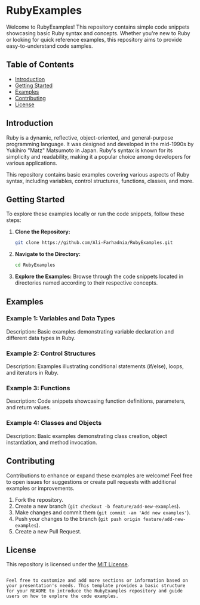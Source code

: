 # RubyExamples

Welcome to RubyExamples! This repository contains simple code snippets showcasing basic Ruby syntax and concepts. Whether you're new to Ruby or looking for quick reference examples, this repository aims to provide easy-to-understand code samples.

## Table of Contents

- [Introduction](#introduction)
- [Getting Started](#getting-started)
- [Examples](#examples)
- [Contributing](#contributing)
- [License](#license)

## Introduction

Ruby is a dynamic, reflective, object-oriented, and general-purpose programming language. It was designed and developed in the mid-1990s by Yukihiro "Matz" Matsumoto in Japan. Ruby's syntax is known for its simplicity and readability, making it a popular choice among developers for various applications.

This repository contains basic examples covering various aspects of Ruby syntax, including variables, control structures, functions, classes, and more.

## Getting Started

To explore these examples locally or run the code snippets, follow these steps:

1. **Clone the Repository:**
   ```bash
   git clone https://github.com/Ali-Farhadnia/RubyExamples.git
   ```

2. **Navigate to the Directory:**
   ```bash
   cd RubyExamples
   ```

3. **Explore the Examples:**
   Browse through the code snippets located in directories named according to their respective concepts.

## Examples

### Example 1: Variables and Data Types
Description: Basic examples demonstrating variable declaration and different data types in Ruby.

### Example 2: Control Structures
Description: Examples illustrating conditional statements (if/else), loops, and iterators in Ruby.

### Example 3: Functions
Description: Code snippets showcasing function definitions, parameters, and return values.

### Example 4: Classes and Objects
Description: Basic examples demonstrating class creation, object instantiation, and method invocation.

## Contributing

Contributions to enhance or expand these examples are welcome! Feel free to open issues for suggestions or create pull requests with additional examples or improvements.

1. Fork the repository.
2. Create a new branch (`git checkout -b feature/add-new-examples`).
3. Make changes and commit them (`git commit -am 'Add new examples'`).
4. Push your changes to the branch (`git push origin feature/add-new-examples`).
5. Create a new Pull Request.

## License

This repository is licensed under the [MIT License](LICENSE).
```

Feel free to customize and add more sections or information based on your presentation's needs. This template provides a basic structure for your README to introduce the RubyExamples repository and guide users on how to explore the code examples.
